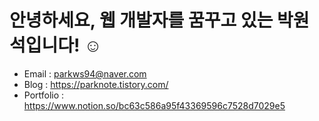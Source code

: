 # 안녕하세요, 웹 개발자를 꿈꾸고 있는 박원석입니다! ☺
* Email : parkws94@naver.com
* Blog : https://parknote.tistory.com/
* Portfolio : https://www.notion.so/bc63c586a95f43369596c7528d7029e5
